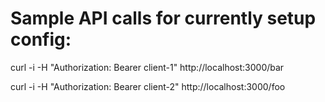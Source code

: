 # Sample API calls for currently setup config:

curl -i -H "Authorization: Bearer client-1" http://localhost:3000/bar

curl -i -H "Authorization: Bearer client-2" http://localhost:3000/foo
